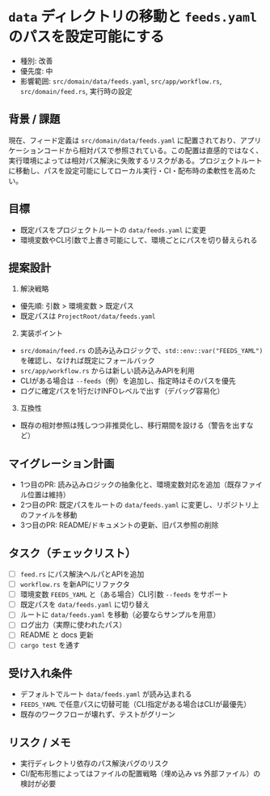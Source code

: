 # `data` ディレクトリの移動と `feeds.yaml` のパスを設定可能にする

- 種別: 改善
- 優先度: 中
- 影響範囲: `src/domain/data/feeds.yaml`, `src/app/workflow.rs`, `src/domain/feed.rs`, 実行時の設定

## 背景 / 課題

現在、フィード定義は `src/domain/data/feeds.yaml` に配置されており、アプリケーションコードから相対パスで参照されている。この配置は直感的ではなく、実行環境によっては相対パス解決に失敗するリスクがある。プロジェクトルートに移動し、パスを設定可能にしてローカル実行・CI・配布時の柔軟性を高めたい。

## 目標

- 既定パスをプロジェクトルートの `data/feeds.yaml` に変更
- 環境変数やCLI引数で上書き可能にして、環境ごとにパスを切り替えられる

## 提案設計

1) 解決戦略
- 優先順: 引数 > 環境変数 > 既定パス
- 既定パスは `ProjectRoot/data/feeds.yaml`

2) 実装ポイント
- `src/domain/feed.rs` の読み込みロジックで、`std::env::var("FEEDS_YAML")` を確認し、なければ既定にフォールバック
- `src/app/workflow.rs` からは新しい読み込みAPIを利用
- CLIがある場合は `--feeds`（例）を追加し、指定時はそのパスを優先
- ログに確定パスを1行だけINFOレベルで出す（デバッグ容易化）

3) 互換性
- 既存の相対参照は残しつつ非推奨化し、移行期間を設ける（警告を出すなど）

## マイグレーション計画

- 1つ目のPR: 読み込みロジックの抽象化と、環境変数対応を追加（既存ファイル位置は維持）
- 2つ目のPR: 既定パスをルートの `data/feeds.yaml` に変更し、リポジトリ上のファイルを移動
- 3つ目のPR: README/ドキュメントの更新、旧パス参照の削除

## タスク（チェックリスト）
- [ ] `feed.rs` にパス解決ヘルパとAPIを追加
- [ ] `workflow.rs` を新APIにリファクタ
- [ ] 環境変数 `FEEDS_YAML` と（ある場合）CLI引数 `--feeds` をサポート
- [ ] 既定パスを `data/feeds.yaml` に切り替え
- [ ] ルートに `data/feeds.yaml` を移動（必要ならサンプルを用意）
- [ ] ログ出力（実際に使われたパス）
- [ ] README と docs 更新
- [ ] `cargo test` を通す

## 受け入れ条件
- デフォルトでルート `data/feeds.yaml` が読み込まれる
- `FEEDS_YAML` で任意パスに切替可能（CLI指定がある場合はCLIが最優先）
- 既存のワークフローが壊れず、テストがグリーン

## リスク / メモ
- 実行ディレクトリ依存のパス解決バグのリスク
- CI/配布形態によってはファイルの配置戦略（埋め込み vs 外部ファイル）の検討が必要